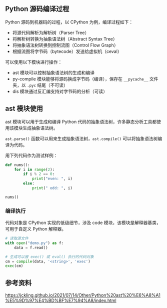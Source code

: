 ## Python 源码编译过程

Python 源码到机器码的过程，以 CPython 为例，编译过程如下：

- 将源代码解析为解析树（Parser Tree）
- 将解析树转换为抽象语法树（Abstract Syntax Tree）
- 将抽象语法树转换到控制流图（Control Flow Graph）
- 根据流图将字节码（bytecode）发送给虚拟机（ceval）

可以使用以下模块进行操作：

- ast 模块可以控制抽象语法树的生成和编译
- py-compile 模块能够将源码换成字节码（编译），保存在 `__pycache__` 文件夹，以 `.pyc` 结尾（不可读）
- dis 模块通过反汇编支持对字节码的分析（可读）

## ast 模块使用

ast 模块可以用于生成和编译 Python 代码的抽象语法树，许多静态分析工具都使用该模块生成抽象语法树。

`ast.parse()` 函数可以用来生成抽象语法树，`ast.compile()` 可以将抽象语法树编译为代码。

用下列代码作为测试样例：

```python
def nums():
    for i in range(2):
        if i % 2 == 0:
            print("even: ", i)
        else:
            print(" odd: ", i)

nums()
```

### 编译执行

代码对象是 CPython 实现的低级细节，涉及 code 模块，该模块是解释器基类，可用于自定义 Python 解释器。

```python
# 读取源文件
with open("demo.py") as f:
    data = f.read()

# 生成可以被 exec() 或 eval() 执行的代码对象
cm = compile(data, '<string>', 'exec')
exec(cm)
```



## 参考资料

<https://jckling.github.io/2021/07/14/Other/Python%20ast%20%E6%A8%A1%E5%9D%97%E4%BD%BF%E7%94%A8/index.html>